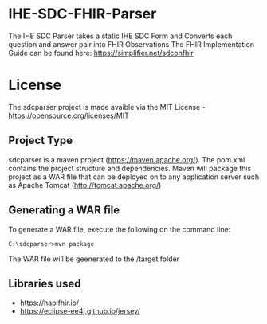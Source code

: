# IHE-SDC-FHIR-Parser
The IHE SDC Parser takes a static IHE SDC Form and Converts each question and answer pair into FHIR Observations
The FHIR Implementation Guide can be found here: https://simplifier.net/sdconfhir

# License
The sdcparser project is made avaible via the MIT License - https://opensource.org/licenses/MIT

## Project Type
sdcparser is a maven project (https://maven.apache.org/). The pom.xml contains the project structure and dependencies. Maven will package this project as a WAR file that can be deployed on to any application server such as Apache Tomcat (http://tomcat.apache.org/)
## Generating a WAR file
To generate a WAR file, execute the following on the command line:
```
C:\sdcparser>mvn package
```
The WAR file will be geenerated to the /target folder
## Libraries used
- https://hapifhir.io/
- https://eclipse-ee4j.github.io/jersey/
